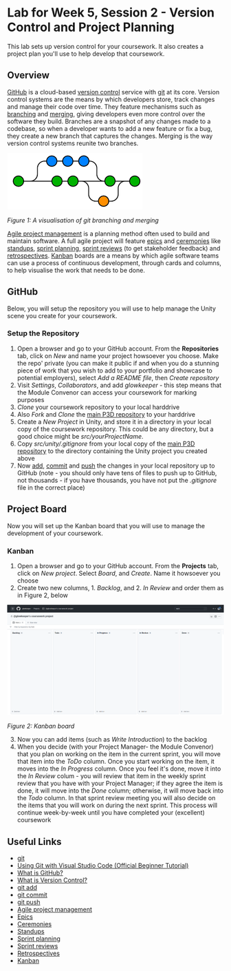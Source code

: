 # Lab for Week 5, Session 2 - Version Control and Project Planning

This lab sets up version control for your coursework. It also creates a project plan you'll use to help develop that coursework.

## Overview

[GitHub](https://github.com/)  is a cloud-based [version control](https://www.atlassian.com/git/tutorials/what-is-version-control) service with [git](https://git-scm.com/) at its core. Version control systems are the means by which developers store, track changes and manage their code over time. They feature mechanisms such as [branching](https://www.atlassian.com/git/tutorials/using-branches) and [merging](https://www.atlassian.com/git/tutorials/using-branches/git-merge), giving developers even more control over the software they build. Branches are a snapshot of any changes made to a codebase, so when a developer wants to add a new feature or fix a bug, they create a new branch that captures the changes. Merging is the way version control systems reunite two branches.

![git branches](./images/gitBranchingandMerging.png)

_Figure 1: A visualisation of git branching and merging_

[Agile project management](https://www.atlassian.com/agile/project-management) is a planning method often used to build and maintain software. A full agile project will feature [epics](https://www.atlassian.com/agile/project-management/epics) and [ceremonies](https://www.atlassian.com/agile/scrum/ceremonies) like [standups](https://www.atlassian.com/agile/scrum/standups), [sprint planning](https://www.atlassian.com/agile/scrum/sprint-planning), [sprint reviews](https://www.atlassian.com/agile/scrum/sprint-reviews) (to get stakeholder feedback) and [retrospectives](https://www.atlassian.com/agile/scrum/retrospectives). [Kanban](https://www.atlassian.com/agile/kanban) boards are a means by which agile software teams can use a process of continuous development, through cards and columns, to help visualise the work that needs to be done.

## GitHub

Below, you will setup the repository you will use to help manage the Unity scene you create for your coursework.

### Setup the Repository

1. Open a browser and go to your GitHub account. From the **Repositories** tab, click on _New_ and name your project howsoever you choose. Make the repo' private (you can make it public if and when you do a stunning piece of work that you wish to add to your portfolio and showcase to potential employers), select _Add a README file_, then _Create repository_
2. Visit _Settings_, _Collaborators_, and add _glowkeeper_ - this step means that the Module Convenor can access your coursework for marking purposes
3. _Clone_ your coursework repository to your local harddrive
4. Also _Fork_ and _Clone_ the [main P3D repository](https://github.com/glowkeeper/Programmingfor3D) to your harddrive
5. Create a _New Project_ in Unity, and store it in a directory in your local copy of the coursework repository. This could be any directory, but a good choice might be _src/yourProjectName_.
6. Copy _src/unity/.gitignore_ from your local copy of the [main P3D repository](https://github.com/glowkeeper/Programmingfor3D) to the directory containing the Unity project you created above
7. Now [add](https://github.com/git-guides/git-add), [commit](https://github.com/git-guides/git-commit) and [push](https://github.com/git-guides/git-push) the changes in your local repository up to GitHub (note - you should only have tens of files to push up to GitHub, not thousands - if you have thousands, you have not put the _.gitignore_ file in the correct place)

## Project Board

Now you will set up the Kanban board that you will use to manage the development of your coursework.

### Kanban

1. Open a browser and go to your GitHub account. From the **Projects** tab, click on _New project_. Select _Board_, and _Create_. Name it howsoever you choose
2. Create two new columns, 1. _Backlog_, and 2. _In Review_ and order them as in Figure 2, below

![Kanban board](./images/kanbanBoard.png)

_Figure 2: Kanban board_

3. Now you can add items (such as _Write Introduction_) to the backlog
4. When you decide (with your Project Manager- the Module Convenor) that you plan on working on the item in the current sprint, you will move that item into the _ToDo_ column. Once you start working on the item, it moves into the _In Progress_ column. Once you feel it's done, move it into the _In Review_ colum - you will review that item in the weekly sprint review that you have with your Project Manager; if they agree the item is done, it will move into the _Done_ column; otherwise, it will move back into the _Todo_ column. In that sprint review meeting you will also decide on the items that you will work on during the next sprint. This process will continue week-by-week until you have completed your (excellent) coursework

## Useful Links

- [git](https://git-scm.com/)
- [Using Git with Visual Studio Code (Official Beginner Tutorial)](https://www.youtube.com/watch?v=i_23KUAEtUM)
- [What is GitHub?](https://kinsta.com/knowledgebase/what-is-github/)
- [What is Version Control?](https://www.atlassian.com/git/tutorials/what-is-version-control)
- [git add](https://github.com/git-guides/git-add)
- [git commit](https://github.com/git-guides/git-commit)
- [git push](https://github.com/git-guides/git-push)
- [Agile project management](https://www.atlassian.com/agile/project-management)
- [Epics](https://www.atlassian.com/agile/project-management/epics)
- [Ceremonies](https://www.atlassian.com/agile/scrum/ceremonies)
- [Standups](https://www.atlassian.com/agile/scrum/standups)
- [Sprint planning](https://www.atlassian.com/agile/scrum/sprint-planning)
- [Sprint reviews](https://www.atlassian.com/agile/scrum/sprint-reviews)
- [Retrospectives](https://www.atlassian.com/agile/scrum/retrospectives)
- [Kanban](https://www.atlassian.com/agile/kanban)

